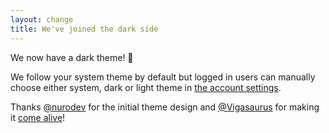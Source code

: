 ```yaml
---
layout: change
title: We've joined the dark side
---
```

We now have a dark theme! 🌃 

We follow your system theme by default but logged in users can manually choose either system, dark or light theme in [the account settings](https://plausible.io/docs/dashboard-appearance).

Thanks [@nurodev](https://github.com/NuroDev) for the initial theme design and [@Vigasaurus](https://github.com/Vigasaurus) for making it [come alive](https://github.com/plausible/analytics/discussions/115)!
